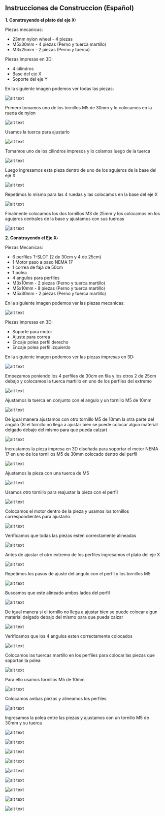 ## Instrucciones de Construccion (Español) ##

**1. Construyendo el plato del eje X:**

Piezas mecanicas:

- 23mm nylon wheel - 4 piezas
- M5x30mm - 4 piezas (Perno y tuerca martillo)
- M3x25mm - 2 piezas (Perno y tuerca)

Piezas impresas en 3D:
- 4 cilindros 
- Base del eje X
- Soporte del eje Y

En la siguiente imagen podemos ver todas las piezas:

![alt text](https://raw.githubusercontent.com/FOSH-following-demand/Micro_Manipulator/master/documentation/building/Fig.%2025.jpeg)

Primero tomamos uno de los tornillos M5 de 30mm y lo colocamos en la rueda de nylon

![alt text](https://raw.githubusercontent.com/FOSH-following-demand/Micro_Manipulator/master/documentation/building/Fig.%2026..jpeg)

Usamos la tuerca para ajustarlo 

![alt text](https://raw.githubusercontent.com/FOSH-following-demand/Micro_Manipulator/master/documentation/building/Fig.%2027..jpeg)

Tomamos uno de los cilindros impresos y lo colamos luego de la tuerca

![alt text](https://raw.githubusercontent.com/FOSH-following-demand/Micro_Manipulator/master/documentation/building/Fig.%2028..jpeg)

Luego ingresamos esta pieza dentro de uno de los agujeros de la base del eje X

![alt text](https://raw.githubusercontent.com/FOSH-following-demand/Micro_Manipulator/master/documentation/building/Fig.%2029..jpeg)

Repetimos lo mismo para las 4 ruedas y las colocamos en la base del eje X

![alt text](https://raw.githubusercontent.com/FOSH-following-demand/Micro_Manipulator/master/documentation/building/Fig.%2030..jpeg)

Finalmente colocamos los dos tornillos M3 de 25mm y los colocamos en los agujeros centrales de la base y ajustamos con sus tuercas

![alt text](https://raw.githubusercontent.com/FOSH-following-demand/Micro_Manipulator/master/documentation/building/Fig.%2031..jpeg)


**2. Construyendo el Eje X:**

Piezas Mecanicas:

- 6 perfiles T-SLOT (2 de 30cm y 4 de 25cm)
- 1 Motor paso a paso NEMA 17
- 1 correa de faja de 50cm
- 1 polea
- 4 angulos para perfiles
- M3x10mm - 2 piezas (Perno y tuerca martillo)
- M5x10mm - 8 piezas (Perno y tuerca martillo)
- M5x30mm - 2 piezas (Perno y tuerca martillo)

En la siguiente imagen podemos ver las piezas mecanicas:

![alt text](https://raw.githubusercontent.com/FOSH-following-demand/Micro_Manipulator/master/documentation/building/Fig.1.jpeg)

Piezas impresas en 3D:

- Soporte para motor
- Ajuste para correa
- Encaje polea perfil derecho
- Encaje polea perfil izquierdo

En la siguiente imagen podemos ver las piezas impresas en 3D:

![alt text](https://raw.githubusercontent.com/FOSH-following-demand/Micro_Manipulator/master/documentation/building/Fig.%2024..jpeg)

Empezamos poniendo los 4 perfiles de 30cm en fila y los otros 2 de 25cm debajo y colocamos la tuerca martillo en uno de los perfiles del extremo 

![alt text](https://raw.githubusercontent.com/FOSH-following-demand/Micro_Manipulator/master/documentation/building/Fig.%202..jpeg)

Ajustamos la tuerca en conjunto con el angulo y un tornillo M5 de 10mm 

![alt text](https://raw.githubusercontent.com/FOSH-following-demand/Micro_Manipulator/master/documentation/building/Fig.%203..jpeg)

De igual manera ajustamos con otro tornillo M5 de 10mm la otra parte del angulo (Si el tornillo no llega a ajustar bien se puede colocar algun material delgado debajo del mismo para que pueda calzar)

![alt text](https://raw.githubusercontent.com/FOSH-following-demand/Micro_Manipulator/master/documentation/building/Fig.4..jpeg)

Incrustamos la pieza impresa en 3D diseñada para soportar el motor NEMA 17 en uno de los tornillos M5 de 30mm colocado dentro del perfil

![alt text](https://raw.githubusercontent.com/FOSH-following-demand/Micro_Manipulator/master/documentation/building/Fig.%206..jpeg)

Ajustamos la pieza con una tuerca de M5

![alt text](https://raw.githubusercontent.com/FOSH-following-demand/Micro_Manipulator/master/documentation/building/FIG5.jpeg)

Usamos otro tornillo para reajustar la pieza con el perfil 

![alt text](https://raw.githubusercontent.com/FOSH-following-demand/Micro_Manipulator/master/documentation/building/Fig.7..jpeg)

Colocamos el motor dentro de la pieza y usamos los tornillos correspondientes para ajustarlo

![alt text](https://raw.githubusercontent.com/FOSH-following-demand/Micro_Manipulator/master/documentation/building/Fig.8..jpeg)

Verificamos que todas las piezas esten correctamente alineadas

![alt text](https://raw.githubusercontent.com/FOSH-following-demand/Micro_Manipulator/master/documentation/building/Fig.9..jpeg)

Antes de ajustar el otro extremo de los perfiles ingresamos el plato del eje X 

![alt text](https://raw.githubusercontent.com/FOSH-following-demand/Micro_Manipulator/master/documentation/building/Fig.10..jpeg)

Repetimos los pasos de ajuste del angulo con el perfil y los tornillos M5

![alt text](https://raw.githubusercontent.com/FOSH-following-demand/Micro_Manipulator/master/documentation/building/Fig.11..jpeg)

Buscamos que este alineado ambos lados del perfil 

![alt text](https://raw.githubusercontent.com/FOSH-following-demand/Micro_Manipulator/master/documentation/building/Fig.12..jpeg)

De igual manera si el tornillo no llega a ajustar bien se puede colocar algun material delgado debajo del mismo para que pueda calzar

![alt text](https://raw.githubusercontent.com/FOSH-following-demand/Micro_Manipulator/master/documentation/building/Fig.13.jpeg)

Verificamos que los 4 angulos esten correctamente colocados

![alt text](https://raw.githubusercontent.com/FOSH-following-demand/Micro_Manipulator/master/documentation/building/Fig.14..jpeg)

Colocamos las tuercas martillo en los perfiles para colocar las piezas que soportan la polea

![alt text](https://raw.githubusercontent.com/FOSH-following-demand/Micro_Manipulator/master/documentation/building/Fig.15..jpeg)

Para ello usamos tornillos M5 de 10mm

![alt text](https://raw.githubusercontent.com/FOSH-following-demand/Micro_Manipulator/master/documentation/building/Fig.16..jpeg)

Colocamos ambas piezas y alineamos los perfiles

![alt text](https://raw.githubusercontent.com/FOSH-following-demand/Micro_Manipulator/master/documentation/building/Fig.17..jpeg)

Ingresamos la polea entre las piezas y ajustamos con un tornillo M5 de 30mm y su tuerca

![alt text](https://raw.githubusercontent.com/FOSH-following-demand/Micro_Manipulator/master/documentation/building/Fig.%2019.jpeg)

![alt text](https://raw.githubusercontent.com/FOSH-following-demand/Micro_Manipulator/master/documentation/building/Fig.%2020..jpeg)

![alt text](https://raw.githubusercontent.com/FOSH-following-demand/Micro_Manipulator/master/documentation/building/Fig.%2021..jpeg)

![alt text](https://raw.githubusercontent.com/FOSH-following-demand/Micro_Manipulator/master/documentation/building/Fig.%2022..jpeg)

![alt text](https://raw.githubusercontent.com/FOSH-following-demand/Micro_Manipulator/master/documentation/building/FIG25.jpeg)

![alt text](https://raw.githubusercontent.com/FOSH-following-demand/Micro_Manipulator/master/documentation/building/Fig.23..jpeg)

![alt text](https://raw.githubusercontent.com/FOSH-following-demand/Micro_Manipulator/master/documentation/building/Fig.%2032..jpeg)

![alt text](https://raw.githubusercontent.com/FOSH-following-demand/Micro_Manipulator/master/documentation/building/Fig.%2033..jpeg)

![alt text](https://raw.githubusercontent.com/FOSH-following-demand/Micro_Manipulator/master/documentation/building/Fig.%2034..jpeg)
